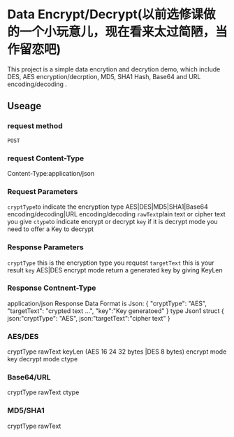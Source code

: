 # Data Encrypt/Decrypt(以前选修课做的一个小玩意儿，现在看来太过简陋，当作留恋吧)
This project is a simple data encrytion and decrytion demo, which include DES, AES encryption/decrption, MD5, SHA1 Hash, Base64 and URL encoding/decoding .
## Useage
### request method 
``POST``
### request Content-Type
Content-Type:application/json
### Request Parameters
``cryptType``to indicate the encryption type AES|DES|MD5|SHA1|Base64 encoding/decoding|URL encoding/decoding
``rawText``plain text or cipher text you give 
``ctype``to indicate encrypt or decrypt
``key`` if it is decrypt mode you need to offer a Key to decrypt
### Response Parameters
``cryptType`` this is the encryption type you request
``targetText`` this is your result
``key`` AES|DES encrypt mode return a generated key by giving KeyLen
### Response Contnent-Type
application/json
Response Data Format is Json:
 {
"cryptType": "AES",
"targetText": "crypted text ...",
"key":"Key generatoed"
}
type Json1 struct {
json:"cryptType": "AES",
json:"targetText":"cipher text"
}

### AES/DES
cryptType
rawText
keyLen (AES 16 24 32 bytes |DES 8 bytes) encrypt mode
key     decrypt mode
ctype
### Base64/URL
cryptType
rawText
ctype
### MD5/SHA1
cryptType
rawText
